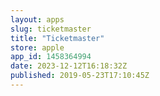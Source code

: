 ```yaml
---
layout: apps
slug: ticketmaster
title: "Ticketmaster"
store: apple
app_id: 1458364994
date: 2023-12-12T16:18:32Z
published: 2019-05-23T17:10:45Z
---
```

